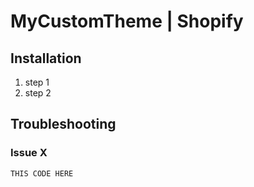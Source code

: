 # MyCustomTheme | Shopify

## Installation

1. step 1
2. step 2


## Troubleshooting
### Issue X
`THIS CODE HERE`
